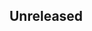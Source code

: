 <!-- Learn how to maintain this file at https://github.com/WordPress/gutenberg/tree/master/packages#maintaining-changelogs. -->

## Unreleased